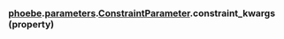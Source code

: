 ### [phoebe](phoebe.md).[parameters](phoebe.parameters.md).[ConstraintParameter](phoebe.parameters.ConstraintParameter.md).constraint_kwargs (property)




        

